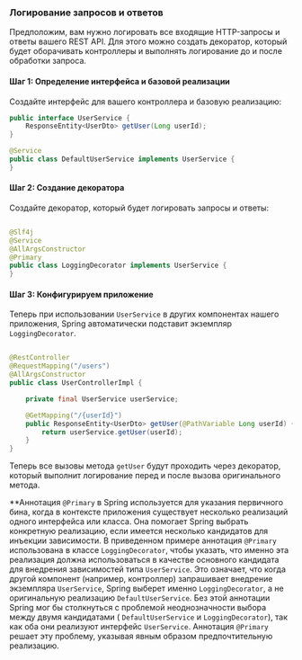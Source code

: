 ### Логирование запросов и ответов

Предположим, вам нужно логировать все входящие HTTP-запросы и ответы вашего REST API. Для этого можно создать декоратор,
который будет оборачивать контроллеры и выполнять логирование до и после обработки запроса.

#### Шаг 1: Определение интерфейса и базовой реализации

Создайте интерфейс для вашего контроллера и базовую реализацию:

```java
public interface UserService {
    ResponseEntity<UserDto> getUser(Long userId);
}

@Service
public class DefaultUserService implements UserService {
}
```

#### Шаг 2: Создание декоратора

Создайте декоратор, который будет логировать запросы и ответы:

```java

@Slf4j
@Service
@AllArgsConstructor
@Primary
public class LoggingDecorator implements UserService {
}
```

#### Шаг 3: Конфигурируем приложение

Теперь при использовании `UserService` в других компонентах нашего приложения, Spring автоматически подставит экземпляр
`LoggingDecorator`.

```java

@RestController
@RequestMapping("/users")
@AllArgsConstructor
public class UserControllerImpl {

    private final UserService userService;

    @GetMapping("/{userId}")
    public ResponseEntity<UserDto> getUser(@PathVariable Long userId) {
        return userService.getUser(userId);
    }
}
```

Теперь все вызовы метода `getUser` будут проходить через декоратор, который выполнит логирование перед и после вызова
оригинального метода.

**Аннотация `@Primary` в Spring используется для указания первичного бина, когда в контексте приложения существует
несколько реализаций одного интерфейса или класса. Она помогает Spring выбрать конкретную реализацию, если имеется
несколько кандидатов для инъекции зависимости.
В приведенном примере аннотация `@Primary` использована в классе `LoggingDecorator`, чтобы указать, что
именно эта реализация должна использоваться в качестве основного кандидата для внедрения зависимостей типа
`UserService`. Это означает, что когда другой компонент (например, контроллер) запрашивает внедрение экземпляра
`UserService`, Spring выберет именно `LoggingDecorator`, а не оригинальную реализацию `DefaultUserService`.
Без этой аннотации Spring мог бы столкнуться с проблемой неоднозначности выбора между двумя кандидатами (
`DefaultUserService` и `LoggingDecorator`), так как оба они реализуют интерфейс `UserService`. Аннотация
`@Primary` решает эту проблему, указывая явным образом предпочтительную реализацию.

